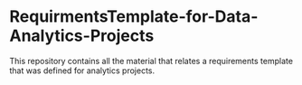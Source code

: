 # RequirmentsTemplate-for-Data-Analytics-Projects
This repository contains all the material that relates a requirements template that was defined for analytics projects.

